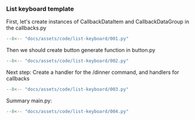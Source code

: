### List keyboard template
First, let's create instances of CallbackDataItem and CallbackDataGroup in the callbacks.py

```python
--8<-- "docs/assets/code/list-keyboard/001.py"
```

Then we should create button generate function in button.py
```python
--8<-- "docs/assets/code/list-keyboard/002.py"
```

Next step: Create a handler for the /dinner command, and handlers for callbacks
```python
--8<-- "docs/assets/code/list-keyboard/003.py"
```

Summary main.py:
```python
--8<-- "docs/assets/code/list-keyboard/004.py"
```
